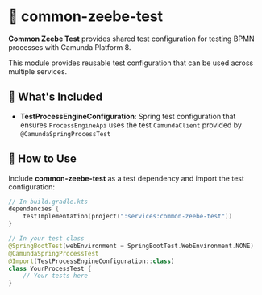 # 🧪 common-zeebe-test

**Common Zeebe Test** provides shared test configuration for testing BPMN processes with Camunda Platform 8.

This module provides reusable test configuration that can be used across multiple services.

## 📌 What's Included

- **TestProcessEngineConfiguration**: Spring test configuration that ensures `ProcessEngineApi` uses the test `CamundaClient` provided by `@CamundaSpringProcessTest`

## 🔧 How to Use

Include **common-zeebe-test** as a test dependency and import the test configuration:

```kotlin
// In build.gradle.kts
dependencies {
    testImplementation(project(":services:common-zeebe-test"))
}
```

```kotlin
// In your test class
@SpringBootTest(webEnvironment = SpringBootTest.WebEnvironment.NONE)
@CamundaSpringProcessTest
@Import(TestProcessEngineConfiguration::class)
class YourProcessTest {
    // Your tests here
}
```
